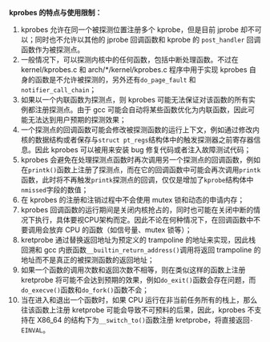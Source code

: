 **kprobes 的特点与使用限制：**

1. kprobes 允许在同一个被探测位置注册多个 kprobe，但是目前 jprobe 却不可以；同时也不允许以其他的 jprobe 回调函数和 kprobe 的 `post_handler` 回调函数作为被探测点。
2. 一般情况下，可以探测内核中的任何函数，包括中断处理函数。不过在 kernel/kprobes.c 和 arch/*/kernel/kprobes.c 程序中用于实现 kprobes 自身的函数是不允许被探测的，另外还有`do_page_fault` 和 `notifier_call_chain`；
3. 如果以一个内联函数为探测点，则 kprobes 可能无法保证对该函数的所有实例都注册探测点。由于 gcc 可能会自动将某些函数优化为内联函数，因此可能无法达到用户预期的探测效果；
4. 一个探测点的回调函数可能会修改被探测函数的运行上下文，例如通过修改内核的数据结构或者保存与`struct pt_regs`结构体中的触发探测器之前寄存器信息。因此 kprobes 可以被用来安装 bug 修复代码或者注入故障测试代码；
5. kprobes 会避免在处理探测点函数时再次调用另一个探测点的回调函数，例如在`printk()`函数上注册了探测点，而在它的回调函数中可能会再次调用`printk`函数，此时将不再触发`printk`探测点的回调，仅仅是增加了`kprobe`结构体中`nmissed`字段的数值；
6. 在 kprobes 的注册和注销过程中不会使用 mutex 锁和动态的申请内存；
7. kprobes 回调函数的运行期间是关闭内核抢占的，同时也可能在关闭中断的情况下执行，具体要视CPU架构而定。因此不论在何种情况下，在回调函数中不要调用会放弃 CPU 的函数（如信号量、mutex 锁等）；
8. kretprobe 通过替换返回地址为预定义的 trampoline 的地址来实现，因此栈回溯和 gcc 内嵌函数`__builtin_return_address()`调用将返回 trampoline 的地址而不是真正的被探测函数的返回地址；
9. 如果一个函数的调用次数和返回次数不相等，则在类似这样的函数上注册 kretprobe 将可能不会达到预期的效果，例如`do_exit()`函数会存在问题，而`do_execve()`函数和`do_fork()`函数不会；
10. 当在进入和退出一个函数时，如果 CPU 运行在非当前任务所有的栈上，那么往该函数上注册 kretprobe 可能会导致不可预料的后果，因此，kprobes 不支持在 X86_64 的结构下为`__switch_to()`函数注册 kretprobe，将直接返回`-EINVAL`。
